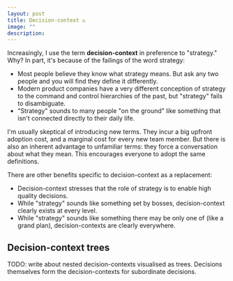 ```yaml
---
layout: post
title: Decision-context ⚖️
image: ""
description: 
---
```


Increasingly, I use the term **decision-context** in preference to "strategy." Why? In part, it's because of the failings of the word strategy:

* Most people believe they know what strategy means. But ask any two people and you will find they define it differently.
* Modern product companies have a very different conception of strategy to the command and control hierarchies of the past, but "strategy" fails to disambiguate.
* "Strategy" sounds to many people "on the ground" like something that isn't connected directly to their daily life.

I'm usually skeptical of introducing new terms. They incur a big upfront adoption cost, and a marginal cost for every new team member. But there is also an inherent advantage to unfamiliar terms: they force a conversation about what they mean. This encourages everyone to adopt the same definitions.

There are other benefits specific to decision-context as a replacement:

* Decision-context stresses that the role of strategy is to enable high quality decisions.
* While "strategy" sounds like something set by bosses, decision-context clearly exists at every level.
* While "strategy" sounds like something there may be only one of (like a grand plan), decision-contexts are clearly everywhere.

## Decision-context trees

TODO: write about nested decision-contexts visualised as trees. Decisions themselves form the decision-contexts for subordinate decisions.